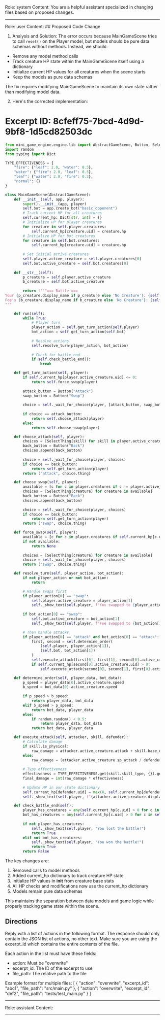 Role: system
Content: You are a helpful assistant specialized in changing files based on proposed changes.
__________________
Role: user
Content: ## Proposed Code Change
1. Analysis and Solution:
The error occurs because MainGameScene tries to call `reset()` on the Player model, but models should be pure data schemas without methods. Instead, we should:

- Remove any model method calls
- Track creature HP state within the MainGameScene itself using a dictionary
- Initialize current HP values for all creatures when the scene starts
- Keep the models as pure data schemas

The fix requires modifying MainGameScene to maintain its own state rather than modifying model data.

2. Here's the corrected implementation:

# Excerpt ID: 8cfeff75-7bcd-4d9d-9bf8-1d5cd82503dc
```python main_game/scenes/main_game_scene.py
from mini_game_engine.engine.lib import AbstractGameScene, Button, SelectThing
import random
from typing import Dict

TYPE_EFFECTIVENESS = {
    "fire": {"leaf": 2.0, "water": 0.5},
    "water": {"fire": 2.0, "leaf": 0.5},
    "leaf": {"water": 2.0, "fire": 0.5},
    "normal": {}
}

class MainGameScene(AbstractGameScene):
    def __init__(self, app, player):
        super().__init__(app, player)
        self.bot = app.create_bot("basic_opponent")
        # Track current HP for all creatures
        self.current_hp: Dict[str, int] = {}
        # Initialize HP for player creatures
        for creature in self.player.creatures:
            self.current_hp[creature.uid] = creature.hp
        # Initialize HP for bot creatures
        for creature in self.bot.creatures:
            self.current_hp[creature.uid] = creature.hp
        
        # Set initial active creatures
        self.player.active_creature = self.player.creatures[0]
        self.bot.active_creature = self.bot.creatures[0]
        
    def __str__(self):
        p_creature = self.player.active_creature
        b_creature = self.bot.active_creature
        
        return f"""=== Battle ===
Your {p_creature.display_name if p_creature else 'No Creature'}: {self.current_hp.get(p_creature.uid, 0) if p_creature else 0}/{p_creature.hp if p_creature else 0} HP
Foe's {b_creature.display_name if b_creature else 'No Creature'}: {self.current_hp.get(b_creature.uid, 0) if b_creature else 0}/{b_creature.hp if b_creature else 0} HP
"""

    def run(self):
        while True:
            # Player turn
            player_action = self.get_turn_action(self.player)
            bot_action = self.get_turn_action(self.bot)
            
            # Resolve actions
            self.resolve_turn(player_action, bot_action)
            
            # Check for battle end
            if self.check_battle_end():
                break

    def get_turn_action(self, player):
        if self.current_hp[player.active_creature.uid] <= 0:
            return self.force_swap(player)
            
        attack_button = Button("Attack")
        swap_button = Button("Swap")
        
        choice = self._wait_for_choice(player, [attack_button, swap_button])
        
        if choice == attack_button:
            return self.choose_attack(player)
        else:
            return self.choose_swap(player)

    def choose_attack(self, player):
        choices = [SelectThing(skill) for skill in player.active_creature.skills]
        back_button = Button("Back")
        choices.append(back_button)
        
        choice = self._wait_for_choice(player, choices)
        if choice == back_button:
            return self.get_turn_action(player)
        return ("attack", choice.thing)

    def choose_swap(self, player):
        available = [c for c in player.creatures if c != player.active_creature and self.current_hp[c.uid] > 0]
        choices = [SelectThing(creature) for creature in available]
        back_button = Button("Back")
        choices.append(back_button)
        
        choice = self._wait_for_choice(player, choices)
        if choice == back_button:
            return self.get_turn_action(player)
        return ("swap", choice.thing)

    def force_swap(self, player):
        available = [c for c in player.creatures if self.current_hp[c.uid] > 0]
        if not available:
            return None
        
        choices = [SelectThing(creature) for creature in available]
        choice = self._wait_for_choice(player, choices)
        return ("swap", choice.thing)

    def resolve_turn(self, player_action, bot_action):
        if not player_action or not bot_action:
            return

        # Handle swaps first
        if player_action[0] == "swap":
            self.player.active_creature = player_action[1]
            self._show_text(self.player, f"You swapped to {player_action[1].display_name}!")
            
        if bot_action[0] == "swap":
            self.bot.active_creature = bot_action[1]
            self._show_text(self.player, f"Foe swapped to {bot_action[1].display_name}!")

        # Then handle attacks
        if player_action[0] == "attack" and bot_action[0] == "attack":
            first, second = self.determine_order(
                (self.player, player_action[1]),
                (self.bot, bot_action[1])
            )
            self.execute_attack(first[0], first[1], second[0].active_creature)
            if self.current_hp[second[0].active_creature.uid] > 0:
                self.execute_attack(second[0], second[1], first[0].active_creature)

    def determine_order(self, player_data, bot_data):
        p_speed = player_data[0].active_creature.speed
        b_speed = bot_data[0].active_creature.speed
        
        if p_speed > b_speed:
            return player_data, bot_data
        elif b_speed > p_speed:
            return bot_data, player_data
        else:
            if random.random() < 0.5:
                return player_data, bot_data
            return bot_data, player_data

    def execute_attack(self, attacker, skill, defender):
        # Calculate damage
        if skill.is_physical:
            raw_damage = attacker.active_creature.attack + skill.base_damage - defender.defense
        else:
            raw_damage = (attacker.active_creature.sp_attack / defender.sp_defense) * skill.base_damage
            
        # Type effectiveness
        effectiveness = TYPE_EFFECTIVENESS.get(skill.skill_type, {}).get(defender.creature_type, 1.0)
        final_damage = int(raw_damage * effectiveness)
        
        # Update HP in our state dictionary
        self.current_hp[defender.uid] = max(0, self.current_hp[defender.uid] - final_damage)
        self._show_text(self.player, f"{attacker.active_creature.display_name} used {skill.display_name} for {final_damage} damage!")

    def check_battle_end(self):
        player_has_creatures = any(self.current_hp[c.uid] > 0 for c in self.player.creatures)
        bot_has_creatures = any(self.current_hp[c.uid] > 0 for c in self.bot.creatures)
        
        if not player_has_creatures:
            self._show_text(self.player, "You lost the battle!")
            return True
        elif not bot_has_creatures:
            self._show_text(self.player, "You won the battle!")
            return True
        return False
```

The key changes are:
1. Removed calls to model methods
2. Added current_hp dictionary to track creature HP state
3. Initialize HP values in __init__ from creature base stats
4. All HP checks and modifications now use the current_hp dictionary
5. Models remain pure data schemas

This maintains the separation between data models and game logic while properly tracking game state within the scene.

## Directions
Reply with a list of actions in the following format. The response should only contain the JSON list of actions, no other text.
Make sure you are using the excerpt_id which contains the entire contents of the file.

Each action in the list must have these fields:
- action: Must be "overwrite"
- excerpt_id: The ID of the excerpt to use
- file_path: The relative path to the file

Example format for multiple files:
[
    {
        "action": "overwrite",
        "excerpt_id": "abc1",
        "file_path": "src/main.py"
    },
    {
        "action": "overwrite",
        "excerpt_id": "def2",
        "file_path": "tests/test_main.py"
    }
]
__________________
Role: assistant
Content: 
__________________
